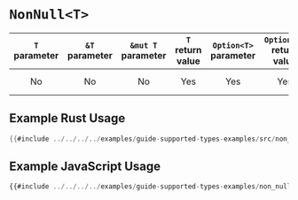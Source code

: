 # `NonNull<T>`

| `T` parameter | `&T` parameter | `&mut T` parameter | `T` return value | `Option<T>` parameter | `Option<T>` return value | JavaScript representation |
|:---:|:---:|:---:|:---:|:---:|:---:|:---:|
| No | No | No | Yes | Yes | Yes | A JavaScript number value |

## Example Rust Usage

```rust
{{#include ../../../../examples/guide-supported-types-examples/src/non_null.rs}}
```

## Example JavaScript Usage

```js
{{#include ../../../../examples/guide-supported-types-examples/non_null.js}}
```
